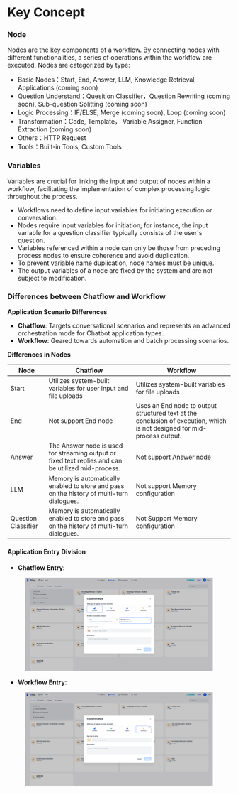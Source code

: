# Key Concept

### Node

Nodes are the key components of a workflow. By connecting nodes with different functionalities, a series of operations within the workflow are executed. Nodes are categorized by type:

* Basic Nodes：Start, End, Answer, LLM, Knowledge Retrieval, Applications (coming soon)
* Question Understand：Quesition Classifier，Question Rewriting (coming soon), Sub-question Splitting (coming soon)
* Logic Processing：IF/ELSE, Merge (coming soon), Loop (coming soon)
* Transformation：Code, Template， Variable Assigner, Function Extraction (coming soon)
* Others：HTTP Request
* Tools：Built-in Tools, Custom Tools

### Variables

Variables are crucial for linking the input and output of nodes within a workflow, facilitating the implementation of complex processing logic throughout the process.

* Workflows need to define input variables for initiating execution or conversation.
* Nodes require input variables for initiation; for instance, the input variable for a question classifier typically consists of the user's question.
* Variables referenced within a node can only be those from preceding process nodes to ensure coherence and avoid duplication.
* To prevent variable name duplication, node names must be unique.
* The output variables of a node are fixed by the system and are not subject to modification.

### Differences between Chatflow and Workflow

**Application Scenario Differences**

* **Chatflow**: Targets conversational scenarios and represents an advanced orchestration mode for Chatbot application types.
* **Workflow**: Geared towards automation and batch processing scenarios.

**Differences in Nodes**

| **Node**            | **Chatflow**                                                                                        | **Workflow**                                                                                                             |
| ------------------- | --------------------------------------------------------------------------------------------------- | ------------------------------------------------------------------------------------------------------------------------ |
| Start               | Utilizes system-built variables for user input and file uploads                                     | Utilizes system-built variables for file uploads                                                                         |
| End                 | <p>Not support End node<br></p>                                                                     | Uses an End node to output structured text at the conclusion of execution, which is not designed for mid-process output. |
| Answer              | The Answer node is used for streaming output or fixed text replies and can be utilized mid-process. | Not support Answer node                                                                                                  |
| LLM                 | Memory is automatically enabled to store and pass on the history of multi-turn dialogues.           | <p>Not support Memory configuration<br></p>                                                                              |
| Question Classifier | Memory is automatically enabled to store and pass on the history of multi-turn dialogues.           | Not Support Memory configuration                                                                                         |

#### Application Entry Division

* **Chatflow Entry**:

<figure><img src="../../.gitbook/assets/image (10) (1).png" alt=""><figcaption></figcaption></figure>

* **Workflow Entry**:

<figure><img src="../../.gitbook/assets/image (14) (1).png" alt=""><figcaption></figcaption></figure>
